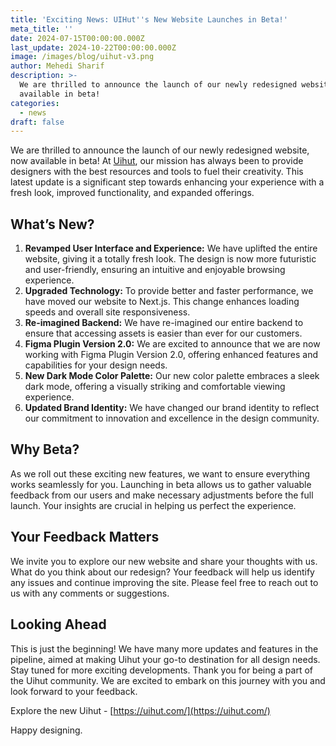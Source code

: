 ```yaml
---
title: 'Exciting News: UIHut''s New Website Launches in Beta!'
meta_title: ''
date: 2024-07-15T00:00:00.000Z
last_update: 2024-10-22T00:00:00.000Z
image: /images/blog/uihut-v3.png
author: Mehedi Sharif
description: >-
  We are thrilled to announce the launch of our newly redesigned website, now
  available in beta!
categories:
  - news
draft: false
---
```

We are thrilled to announce the launch of our newly redesigned website, now available in beta! At <A href="https://uihut.com/"> Uihut</A>, our mission has always been to provide designers with the best resources and tools to fuel their creativity. This latest update is a significant step towards enhancing your experience with a fresh look, improved functionality, and expanded offerings.

## What’s New?

1. **Revamped User Interface and Experience:** We have uplifted the entire website, giving it a totally fresh look. The design is now more futuristic and user-friendly, ensuring an intuitive and enjoyable browsing experience.
2. **Upgraded Technology:** To provide better and faster performance, we have moved our website to Next.js. This change enhances loading speeds and overall site responsiveness.
3. **Re-imagined Backend:** We have re-imagined our entire backend to ensure that accessing assets is easier than ever for our customers.
4. **Figma Plugin Version 2.0:** We are excited to announce that we are now working with Figma Plugin Version 2.0, offering enhanced features and capabilities for your design needs.
5. **New Dark Mode Color Palette:** Our new color palette embraces a sleek dark mode, offering a visually striking and comfortable viewing experience.
6. **Updated Brand Identity:** We have changed our brand identity to reflect our commitment to innovation and excellence in the design community.

## Why Beta?

As we roll out these exciting new features, we want to ensure everything works seamlessly for you. Launching in beta allows us to gather valuable feedback from our users and make necessary adjustments before the full launch. Your insights are crucial in helping us perfect the experience.

## Your Feedback Matters

We invite you to explore our new website and share your thoughts with us. What do you think about our redesign? Your feedback will help us identify any issues and continue improving the site. Please feel free to reach out to us with any comments or suggestions.

## Looking Ahead

This is just the beginning! We have many more updates and features in the pipeline, aimed at making Uihut your go-to destination for all design needs. Stay tuned for more exciting developments. Thank you for being a part of the Uihut community. We are excited to embark on this journey with you and look forward to your feedback.

Explore the new Uihut - [https://uihut.com/](https://uihut.com/)

Happy designing.
